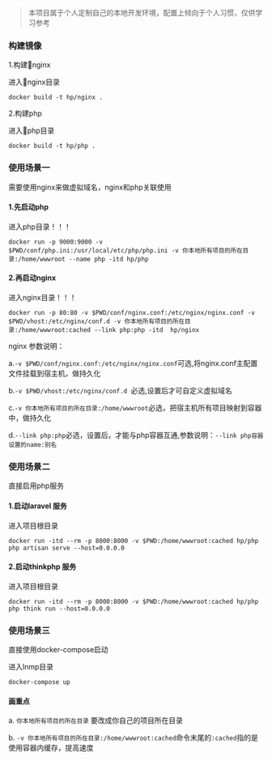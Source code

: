 > 本项目属于个人定制自己的本地开发环境，配置上倾向于个人习惯，仅供学习参考
### 构建镜像
1.构建nginx

进入nginx目录
```
docker build -t hp/nginx .
```
2.构建php

进入php目录
```
docker build -t hp/php .
```

### 使用场景一
需要使用nginx来做虚拟域名，nginx和php关联使用

#### 1.先启动php
进入php目录！！！
```
docker run -p 9000:9000 -v $PWD/conf/php.ini:/usr/local/etc/php/php.ini -v 你本地所有项目的所在目录:/home/wwwroot --name php -itd hp/php
```

#### 2.再启动nginx
进入nginx目录！！！
```
docker run -p 80:80 -v $PWD/conf/nginx.conf:/etc/nginx/nginx.conf -v $PWD/vhost:/etc/nginx/conf.d -v 你本地所有项目的所在目录:/home/wwwroot:cached --link php:php -itd  hp/nginx
```
nginx 参数说明：

a.`-v $PWD/conf/nginx.conf:/etc/nginx/nginx.conf`可选,将nginx.conf主配置文件挂载到宿主机，做持久化

b.`-v $PWD/vhost:/etc/nginx/conf.d `必选,设置后才可自定义虚拟域名

c.`-v 你本地所有项目的所在目录:/home/wwwroot`必选，把宿主机所有项目映射到容器中，做持久化

d.`--link php:php`必选，设置后，才能与php容器互通,参数说明：`--link php容器设置的name:别名`


### 使用场景二
直接启用php服务
#### 1.启动laravel 服务
进入项目根目录
```
docker run -itd --rm -p 8000:8000 -v $PWD:/home/wwwroot:cached hp/php php artisan serve --host=0.0.0.0
```
#### 2.启动thinkphp 服务
进入项目根目录
```
docker run -itd --rm -p 8000:8000 -v $PWD:/home/wwwroot:cached hp/php php think run --host=0.0.0.0
```

### 使用场景三
直接使用docker-compose启动

进入lnmp目录
```
docker-compose up
```




#### 画重点

a. `你本地所有项目的所在目录` 要改成你自己的项目所在目录

b. `-v 你本地所有项目的所在目录:/home/wwwroot:cached`命令末尾的`:cached`指的是使用容器内缓存，提高速度
